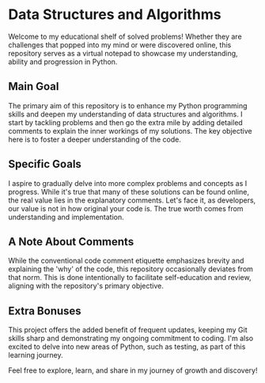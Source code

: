 # Data Structures and Algorithms

Welcome to my educational shelf of solved problems! Whether they are challenges that popped into my mind or were discovered online, this repository serves as a virtual notepad to showcase my understanding, ability and progression in Python.

## Main Goal

The primary aim of this repository is to enhance my Python programming skills and deepen my understanding of data structures and algorithms. I start by tackling problems and then go the extra mile by adding detailed comments to explain the inner workings of my solutions. The key objective here is to foster a deeper understanding of the code.

## Specific Goals

I aspire to gradually delve into more complex problems and concepts as I progress. While it's true that many of these solutions can be found online, the real value lies in the explanatory comments. Let's face it, as developers, our value is not in how original your code is. The true worth comes from understanding and implementation.

## A Note About Comments

While the conventional code comment etiquette emphasizes brevity and explaining the 'why' of the code, this repository occasionally deviates from that norm. This is done intentionally to facilitate self-education and review, aligning with the repository's primary objective.

## Extra Bonuses

This project offers the added benefit of frequent updates, keeping my Git skills sharp and demonstrating my ongoing commitment to coding. I'm also excited to delve into new areas of Python, such as testing, as part of this learning journey.

Feel free to explore, learn, and share in my journey of growth and discovery!
